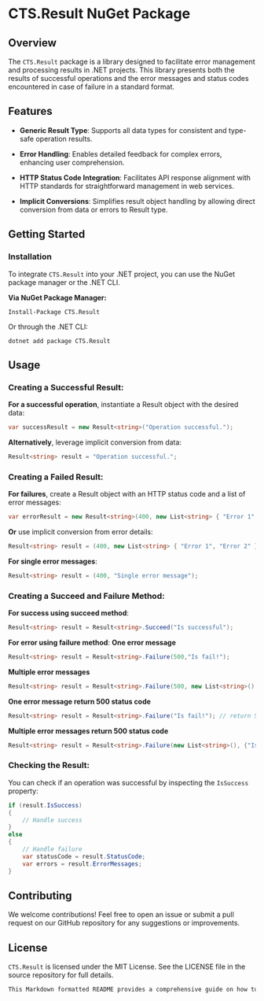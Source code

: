 # CTS.Result NuGet Package

## Overview

The `CTS.Result` package is a library designed to facilitate error management and processing results in .NET projects. This library presents both the results of successful operations and the error messages and status codes encountered in case of failure in a standard format.

## Features

- **Generic Result Type**: Supports all data types for consistent and type-safe operation results.

- **Error Handling**: Enables detailed feedback for complex errors, enhancing user comprehension.

- **HTTP Status Code Integration**: Facilitates API response alignment with HTTP standards for straightforward management in web services.

- **Implicit Conversions**: Simplifies result object handling by allowing direct conversion from data or errors to Result type.


## Getting Started

### Installation

To integrate `CTS.Result` into your .NET project, you can use the NuGet package manager or the .NET CLI.

**Via NuGet Package Manager:**

```shell
Install-Package CTS.Result
```
Or through the .NET CLI:

```shell
dotnet add package CTS.Result
```

## Usage

### Creating a Successful Result:

**For a successful operation**, instantiate a Result object with the desired data:
  
  ```csharp
  var successResult = new Result<string>("Operation successful.");
  ```

**Alternatively**, leverage implicit conversion from data:
  ```csharp
  Result<string> result = "Operation successful.";
  ```

 ### Creating a Failed Result:

**For failures**, create a Result object with an HTTP status code and a list of error messages:
```csharp
var errorResult = new Result<string>(400, new List<string> { "Error 1", "Error 2" });
```

**Or** use implicit conversion from error details:
```csharp
Result<string> result = (400, new List<string> { "Error 1", "Error 2" });
```

**For single error messages**:
```csharp
Result<string> result = (400, "Single error message");
```

### Creating a Succeed and Failure Method:

**For success using succeed method**:
```csharp
Result<string> result = Result<string>.Succeed("Is successful");
```

**For error using failure method**:
**One error message**
```csharp
Result<string> result = Result<string>.Failure(500,"Is fail!");
```

**Multiple error messages**
```csharp
Result<string> result = Result<string>.Failure(500, new List<string>() {"Is fail!", "Is not unique!"});
```

**One error message return 500 status code**
```csharp
Result<string> result = Result<string>.Failure("Is fail!"); // return 500 status code
```

**Multiple error messages return 500 status code**
```csharp
Result<string> result = Result<string>.Failure(new List<string>(), {"Is fail!", "Is not unique!"});// return 500 status code
```

### Checking the Result:

You can check if an operation was successful by inspecting the `IsSuccess` property:

```csharp
if (result.IsSuccess)
{
    // Handle success
}
else
{
    // Handle failure
    var statusCode = result.StatusCode;
    var errors = result.ErrorMessages;
}
```

## Contributing

We welcome contributions! Feel free to open an issue or submit a pull request on our GitHub repository for any suggestions or improvements.

## License

`CTS.Result` is licensed under the MIT License. See the LICENSE file in the source repository for full details.

```rust
This Markdown formatted README provides a comprehensive guide on how to use the `CTS.Result` package, suitable for your project's repository or documentation.
```
